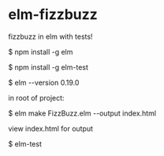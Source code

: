 # elm-fizzbuzz
fizzbuzz in elm with tests!

$ npm install -g elm

$ npm install -g elm-test

$ elm --version
0.19.0

in root of project:

$ elm make FizzBuzz.elm --output index.html

view index.html for output

$ elm-test
